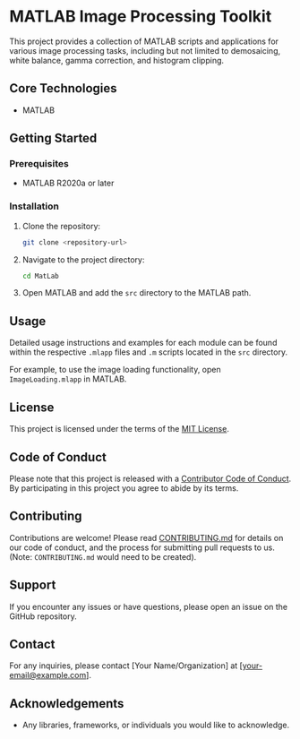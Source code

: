 # MATLAB Image Processing Toolkit

This project provides a collection of MATLAB scripts and applications for various image processing tasks, including but not limited to demosaicing, white balance, gamma correction, and histogram clipping.

## Core Technologies

- MATLAB

## Getting Started

### Prerequisites

- MATLAB R2020a or later

### Installation

1. Clone the repository:
   ```bash
   git clone <repository-url>
   ```
2. Navigate to the project directory:
   ```bash
   cd MatLab
   ```
3. Open MATLAB and add the `src` directory to the MATLAB path.

## Usage

Detailed usage instructions and examples for each module can be found within the respective `.mlapp` files and `.m` scripts located in the `src` directory.

For example, to use the image loading functionality, open `ImageLoading.mlapp` in MATLAB.

## License

This project is licensed under the terms of the [MIT License](LICENCE.md).

## Code of Conduct

Please note that this project is released with a [Contributor Code of Conduct](CODE_OF_CONDUCT.md). By participating in this project you agree to abide by its terms.

## Contributing

Contributions are welcome! Please read [CONTRIBUTING.md](CONTRIBUTING.md) for details on our code of conduct, and the process for submitting pull requests to us. (Note: `CONTRIBUTING.md` would need to be created).

## Support

If you encounter any issues or have questions, please open an issue on the GitHub repository.

## Contact

For any inquiries, please contact [Your Name/Organization] at [your-email@example.com].

## Acknowledgements

- Any libraries, frameworks, or individuals you would like to acknowledge.
